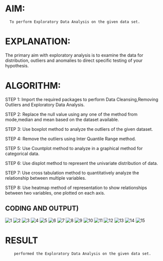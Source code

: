 
# AIM:
      To perform Exploratory Data Analysis on the given data set.
      
# EXPLANATION:
  The primary aim with exploratory analysis is to examine the data for distribution, outliers and anomalies to direct specific testing of your hypothesis.
  
# ALGORITHM:
STEP 1: Import the required packages to perform Data Cleansing,Removing Outliers and Exploratory Data Analysis.

STEP 2: Replace the null value using any one of the method from mode,median and mean based on the dataset available.

STEP 3: Use boxplot method to analyze the outliers of the given dataset.

STEP 4: Remove the outliers using Inter Quantile Range method.

STEP 5: Use Countplot method to analyze in a graphical method for categorical data.

STEP 6: Use displot method to represent the univariate distribution of data.

STEP 7: Use cross tabulation method to quantitatively analyze the relationship between multiple variables.

STEP 8: Use heatmap method of representation to show relationships between two variables, one plotted on each axis.

## CODING AND OUTPUT)
![1](https://github.com/user-attachments/assets/a36c4bb4-c4b9-462c-b209-e6880fec8a1b)
![2](https://github.com/user-attachments/assets/7a040662-4588-4dd2-814e-0216f4ca6795)
![3](https://github.com/user-attachments/assets/8e91f5c5-d6d3-402a-a6eb-2083f2dc5895)
![4](https://github.com/user-attachments/assets/e93d1d09-f07f-4d0c-8783-a79c2bc44817)
![5](https://github.com/user-attachments/assets/b6e04545-c4df-4522-874e-3db92900e54e)
![6](https://github.com/user-attachments/assets/0842e604-ead7-47db-ac73-664f69cab93a)
![7](https://github.com/user-attachments/assets/384cb709-5de3-4aa0-8483-4a436a881a15)
![8](https://github.com/user-attachments/assets/d63372cb-5c44-4eff-9d24-464024e5d45b)
![9](https://github.com/user-attachments/assets/3f0a300e-0658-4e04-9493-9b3d3f53d79a)
![10](https://github.com/user-attachments/assets/7abb68e6-dfeb-44e3-8bab-0f972d1e5eee)
![11](https://github.com/user-attachments/assets/92b1d4c7-19ce-4f79-be5c-7880a2721d02)
![12](https://github.com/user-attachments/assets/1c4e12f9-d4fe-4d0c-8cb4-ef76c1479fb3)
![13](https://github.com/user-attachments/assets/a1dc3edc-0cb5-461a-9ea7-3ea18264c035)
![14](https://github.com/user-attachments/assets/515c8d85-cf7a-4c32-8924-367eb5617591)
![15](https://github.com/user-attachments/assets/d8a7f5a0-5544-4e38-9d72-0e1eb6507730)

# RESULT
        performed the Exploratory Data Analysis on the given data set.
